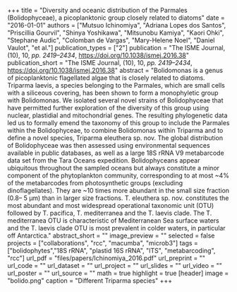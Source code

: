 +++
title = "Diversity and oceanic distribution of the Parmales (Bolidophyceae), a picoplanktonic group closely related to diatoms"
date = "2016-01-01"
authors = ["Mutsuo Ichinomiya", "Adriana Lopes dos Santos", "Priscillia Gourvil", "Shinya Yoshikawa", "Mitsunobu Kamiya", "Kaori Ohki", "Stephane Audic", "Colomban de Vargas", "Mary-Helene Noel", "Daniel Vaulot", "et al."]
publication_types = ["2"]
publication = "The ISME Journal, (10), 10, _pp. 2419–2434_, https://doi.org/10.1038/ismej.2016.38"
publication_short = "The ISME Journal, (10), 10, _pp. 2419–2434_, https://doi.org/10.1038/ismej.2016.38"
abstract = "Bolidomonas is a genus of picoplanktonic flagellated algae that is closely related to diatoms. Triparma laevis, a species belonging to the Parmales, which are small cells with a siliceous covering, has been shown to form a monophyletic group with Bolidomonas. We isolated several novel strains of Bolidophyceae that have permitted further exploration of the diversity of this group using nuclear, plastidial and mitochondrial genes. The resulting phylogenetic data led us to formally emend the taxonomy of this group to include the Parmales within the Bolidophyceae, to combine Bolidomonas within Triparma and to define a novel species, Triparma eleuthera sp. nov. The global distribution of Bolidophyceae was then assessed using environmental sequences available in public databases, as well as a large 18S rRNA V9 metabarcode data set from the Tara Oceans expedition. Bolidophyceans appear ubiquitous throughout the sampled oceans but always constitute a minor component of the phytoplankton community, corresponding to at most ~4% of the metabarcodes from photosynthetic groups (excluding dinoflagellates). They are ~10 times more abundant in the small size fraction (0.8– 5 μm) than in larger size fractions. T. eleuthera sp. nov. constitutes the most abundant and most widespread operational taxonomic unit (OTU) followed by T. pacifica, T. mediterranea and the T. laevis clade. The T. mediterranea OTU is characteristic of Mediterranean Sea surface waters and the T. laevis clade OTU is most prevalent in colder waters, in particular off Antarctica."
abstract_short = ""
image_preview = ""
selected = false
projects = ["collaborations", "rcc", "macumba", "microb3"]
tags = ["bolidophytes","18S rRNA", "plastid 16S rRNA", "ITS", "metabarcoding", "rcc"]
url_pdf = "files/papers/Ichinomiya_2016.pdf"
url_preprint = ""
url_code = ""
url_dataset = ""
url_project = ""
url_slides = ""
url_video = ""
url_poster = ""
url_source = ""
math = true
highlight = true
[header]
image = "bolido.png"
caption = "Different Triparma species"
+++

